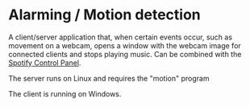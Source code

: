 # Alarming / Motion detection

A client/server application that, when certain events occur, such as movement on a webcam, opens a window with the webcam image for connected clients and stops playing music. Can be combined with the [Spotify Control Panel](https://www.daniel-marschall.de/spotify_control/).

The server runs on Linux and requires the "motion" program

The client is running on Windows.
